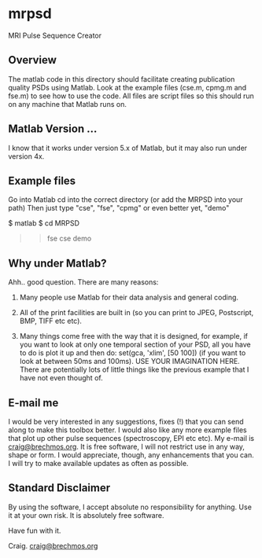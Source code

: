 mrpsd
=====

MRI Pulse Sequence Creator

Overview
--------

The matlab code in this directory should facilitate creating publication
quality PSDs using Matlab.   Look at the example files (cse.m, cpmg.m
and fse.m) to see how to use the code.  All files are script files so
this should run on any machine that Matlab runs on.

Matlab Version ...
------------------

I know that it works under version 5.x of Matlab, but it may also run
under version 4x.

Example files
-------------

Go into Matlab
cd into the correct directory (or add the MRPSD into your path)
Then just type "cse", "fse", "cpmg" or even better yet, "demo"

$ matlab
$ cd MRPSD
>> fse
>> cse
>> demo

Why under Matlab?
-----------------

Ahh.. good question.  There are many reasons:

1) Many people use Matlab for their data analysis and general coding.

2) All of the print facilities are built in (so you can print to JPEG, Postscript, BMP, TIFF etc etc).

3) Many things come free with the way that it is designed, for example,
if you want to look at only one temporal section of your PSD, all you
have to do is plot it up and then do:  set(gca, 'xlim', [50 100]) (if
you want to look at between 50ms and 100ms).  USE YOUR IMAGINATION HERE.
There are potentially lots of little things like the previous example
that I have not even thought of.

E-mail me
---------

I would be very interested in any suggestions, fixes (!) that you can send
along to make this toolbox better.  I would also like any more example
files that plot up other pulse sequences (spectroscopy, EPI etc etc).
My e-mail is craig@brechmos.org.  It is free software, I will
not restrict use in any way, shape or form.  I would appreciate, though,
any enhancements that you can.  I will try to make available updates as
often as possible.


Standard Disclaimer
-------------------

By using the software, I accept absolute no responsibility for anything.
Use it at your own risk.  It is absolutely free software.

Have fun with it.  

Craig.
craig@brechmos.org
